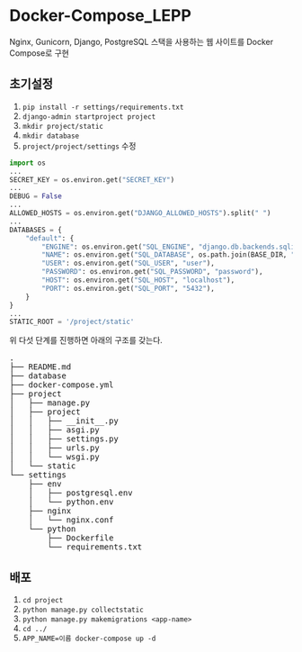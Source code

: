# Docker-Compose_LEPP  
Nginx, Gunicorn, Django, PostgreSQL 스택을 사용하는 웹 사이트를 Docker Compose로 구현  


## 초기설정  
1. `pip install -r settings/requirements.txt`  
2. `django-admin startproject project`  
3. `mkdir project/static`  
4. `mkdir database`  
5. `project/project/settings` 수정  
```python
import os
...
SECRET_KEY = os.environ.get("SECRET_KEY")
...
DEBUG = False
...
ALLOWED_HOSTS = os.environ.get("DJANGO_ALLOWED_HOSTS").split(" ")
...
DATABASES = {
    "default": {
        "ENGINE": os.environ.get("SQL_ENGINE", "django.db.backends.sqlite3"),
        "NAME": os.environ.get("SQL_DATABASE", os.path.join(BASE_DIR, "db.sqplite3")),
        "USER": os.environ.get("SQL_USER", "user"),
        "PASSWORD": os.environ.get("SQL_PASSWORD", "password"),
        "HOST": os.environ.get("SQL_HOST", "localhost"),
        "PORT": os.environ.get("SQL_PORT", "5432"),
    }
}
...
STATIC_ROOT = '/project/static'
```  
위 다섯 단계를 진행하면 아래의 구조를 갖는다.  
<pre>
.
├── README.md
├── database
├── docker-compose.yml
├── project
│   ├── manage.py
│   ├── project
│   │   ├── __init__.py
│   │   ├── asgi.py
│   │   ├── settings.py
│   │   ├── urls.py
│   │   └── wsgi.py
│   └── static
└── settings
    ├── env
    │   ├── postgresql.env
    │   └── python.env
    ├── nginx
    │   └── nginx.conf
    └── python
        ├── Dockerfile
        └── requirements.txt
</pre>  


## 배포  
1. `cd project`  
2. `python manage.py collectstatic`  
3. `python manage.py makemigrations <app-name>`  
4. `cd ../`  
5. `APP_NAME=이름 docker-compose up -d`  
